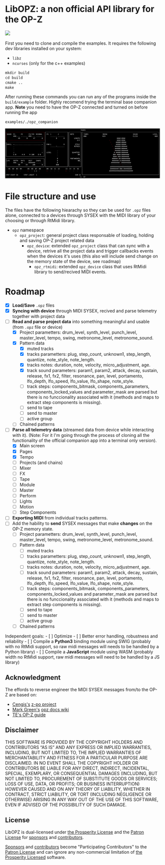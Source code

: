 # LibOPZ: a non official API library for the OP-Z
[![](https://img.shields.io/static/v1?label=Sponsor&message=%E2%9D%A4&logo=GitHub&color=%23fe8e86)](https://github.com/sponsors/patriciogonzalezvivo)


First you need to clone and compile the examples. It requires the following dev libraries installed on your system:

- `libz`  
- `ncurses` (only for the c++ examples) 

```
mkdir build
cd build
cmake ..
make
```

After running these commands you can run any of the programs inside the `build/example` folder. 
Highly recomend trying the terminal base companion app. 
**Note** you need to have the OP-Z connected and turned on before running the app 

```
examples/./opz_companion
```

![gif](.github/000.gif)

# File structure and use

The files have the following hiearachy so they can be used for `.opz` files alone, connected to a devices through SYSEX with the MIDI library of your choosing or through RtMidi library.

- `opz` namespace
    - `opz_project`: general project class responsable of loading, holding and saving OP-Z project related data
        - `opz_device`: extended `opz_project` class that can sync with a device, retrive all the project data and trigger callbacks events when the devices it's uses (this also will include send change on the memory state of the device, see roadmap)
            - `opz_rtmidi`: extended `opz_device` class that uses RtMidi library to send/recived MIDI events.

# Roadmap

- [x] **Load/Save** `.opz` files
- [x] **Syncing with device** through MIDI SYSEX, recived and parse telemetry together with project data
- [ ] **Read and parse project data** into something meaningful and usable (from `.opz` file or device)
    - [x] Project parametters: drum_level, synth_level, punch_level, master_level, tempo, swing, metronome_level, metronome_sound.
    - [x] Pattern data
        - [x] muted tracks
        - [x] tracks parametters: plug, step_count, unknown1, step_length, quantize, note_style, note_length.
        - [x] tracks notes: duration, note, velocity, micro_adjustment, age.
        - [x] track sound parameters: param1, param2, attack, decay, sustain, release, fx1, fx2, filter, resonance, pan, level, portamento, lfo_depth, lfo_speed, lfo_value, lfo_shape, note_style.
        - [ ] track steps: components_bitmask, components_parameters, components_locked_values and parameter_mask are parsed but there is no funccionality associated with it (methods and maps to extract step components is missing).
        - [ ] send to tape
        - [ ] send to master
        - [ ] active group
    - [ ] Chained patterns

- [ ] **Parse all telemetry data** (streamed data from device while interacting with it). (Note: For it I'm going through the process of cloning all the functionality of the official companion app into a terminal only version).
    - [x] Main screen
    - [x] Pages
    - [x] Tempo
    - [ ] Projects (and chains)
    - [ ] Mixer
    - [ ] FX
    - [ ] Tape
    - [ ] Module
    - [ ] Master
    - [ ] Perform
    - [ ] Lights
    - [ ] Motion
    - [ ] Step Components
- [ ] **Exporting MIDI** from individual tracks patterns.
- [ ] Add the hability to **send** SYSEX messages that make **changes** on the OP-Z memory state.
    - [ ] Project parametters: drum_level, synth_level, punch_level, master_level, tempo, swing, metronome_level, metronome_sound.
    - [ ] Pattern data
        - [ ] muted tracks
        - [ ] tracks parametters: plug, step_count, unknown1, step_length, quantize, note_style, note_length.
        - [ ] tracks notes: duration, note, velocity, micro_adjustment, age.
        - [ ] track sound parameters: param1, param2, attack, decay, sustain, release, fx1, fx2, filter, resonance, pan, level, portamento, lfo_depth, lfo_speed, lfo_value, lfo_shape, note_style.
        - [ ] track steps: components_bitmask, components_parameters, components_locked_values and parameter_mask are parsed but there is no funccionality associated with it (methods and maps to extract step components is missing).
        - [ ] send to tape
        - [ ] send to master
        - [ ] active group
    - [ ] Chained patterns

Independent goals:
    - [ ] Optimize
    - [ ] Better error handling, robustness and reliability
    - [ ] Compile a **Python3** binding module using SWIG (probably with no RtMidi support, so raw midi messages will needs to be handled by a Python library)
    - [ ] Compile a **JavaScript** module using WASM (probably width no RtMidi support, raw midi messages will need to be handled by a JS library)

## Acknowledgment

The effords to reverse engineer the MIDI SYSEX messages from/to the OP-Z are based on:

- [Cengis's](https://github.com/lrk) [z-po project](https://github.com/lrk/z-po-project)
- [Mark Green's](https://github.com/hyphz) [opz docs wiki](https://github.com/hyphz/opzdoc/wiki/)
- [TE's OP-Z guide](https://teenage.engineering/guides/op-z)


## Disclaimer

THIS SOFTWARE IS PROVIDED BY THE COPYRIGHT HOLDERS AND CONTRIBUTORS “AS IS” AND ANY EXPRESS OR IMPLIED WARRANTIES, INCLUDING, BUT NOT LIMITED TO, THE IMPLIED WARRANTIES OF MERCHANTABILITY AND FITNESS FOR A PARTICULAR PURPOSE ARE DISCLAIMED. IN NO EVENT SHALL THE COPYRIGHT HOLDER OR CONTRIBUTORS BE LIABLE FOR ANY DIRECT, INDIRECT, INCIDENTAL, SPECIAL, EXEMPLARY, OR CONSEQUENTIAL DAMAGES (INCLUDING, BUT NOT LIMITED TO, PROCUREMENT OF SUBSTITUTE GOODS OR SERVICES; LOSS OF USE, DATA, OR PROFITS; OR BUSINESS INTERRUPTION) HOWEVER CAUSED AND ON ANY THEORY OF LIABILITY, WHETHER IN CONTRACT, STRICT LIABILITY, OR TORT (INCLUDING NEGLIGENCE OR OTHERWISE) ARISING IN ANY WAY OUT OF THE USE OF THIS SOFTWARE, EVEN IF ADVISED OF THE POSSIBILITY OF SUCH DAMAGE.


## License 

LibOPZ is dual-licensed under [the Prosperity License](https://prosperitylicense.com/versions/3.0.0) and the [Patron License](https://patronlicense.com/versions/1.0.0.html) for [sponsors](https://github.com/sponsors/patriciogonzalezvivo) and [contributors](https://github.com/patriciogonzalezvivo/lygia/graphs/contributors).

[Sponsors](https://github.com/sponsors/patriciogonzalezvivo) and [contributors](https://github.com/patriciogonzalezvivo/libopz/graphs/contributors) become "Participating Contributors" to the [Patron License](https://patronlicense.com/versions/1.0.0.html) and can ignore any non-commercial limitation of [the Prosperity Licensed](https://prosperitylicense.com/versions/3.0.0) software.

